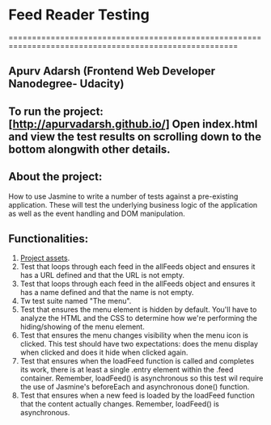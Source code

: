 # Feed Reader Testing
=======================================================================================================
## Apurv Adarsh (Frontend Web Developer Nanodegree- Udacity)


## To run the project: [http://apurvadarsh.github.io/] Open index.html and view the test results on scrolling down to the bottom alongwith other details.
## About the project:

How to use Jasmine to write a number of tests against a pre-existing application. These will test the underlying business logic of the application as well as the event handling and DOM manipulation.


## Functionalities:

1. [Project assets](http://github.com/udacity/frontend-nanodegree-feedreader).
2. Test that loops through each feed in the allFeeds object and ensures it has a URL defined and that the URL is not empty.
3. Test that loops through each feed in the allFeeds object and ensures it has a name defined and that the name is not empty.
4. Tw test suite named "The menu".
5. Test that ensures the menu element is hidden by default. You'll have to analyze the HTML and the CSS to determine how we're performing the hiding/showing of the menu element.
6. Test that ensures the menu changes visibility when the menu icon is clicked. This test should have two expectations: does the menu display when clicked and does it hide when clicked again.
7. Test that ensures when the loadFeed function is called and completes its work, there is at least a single .entry element within the .feed container. Remember, loadFeed() is asynchronous so this test wil require the use of Jasmine's beforeEach and asynchronous done() function.
8. Test that ensures when a new feed is loaded by the loadFeed function that the content actually changes. Remember, loadFeed() is asynchronous.

